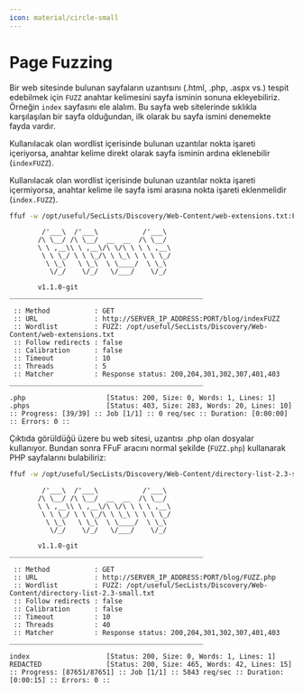 ```yaml
---
icon: material/circle-small
---
```


# Page Fuzzing

Bir web sitesinde bulunan sayfaların uzantısını (.html, .php, .aspx vs.) tespit edebilmek için `FUZZ` anahtar kelimesini sayfa isminin sonuna ekleyebiliriz. Örneğin `index` sayfasını ele alalım. Bu sayfa web sitelerinde sıklıkla karşılaşılan bir sayfa olduğundan, ilk olarak bu sayfa ismini denemekte fayda vardır.

Kullanılacak olan wordlist içerisinde bulunan uzantılar nokta işareti içeriyorsa, anahtar kelime direkt olarak sayfa isminin ardına eklenebilir (`indexFUZZ`).

Kullanılacak olan wordlist içerisinde bulunan uzantılar nokta işareti içermiyorsa, anahtar kelime ile sayfa ismi arasına nokta işareti eklenmelidir (`index.FUZZ`).

```bash
ffuf -w /opt/useful/SecLists/Discovery/Web-Content/web-extensions.txt:FUZZ -u http://SERVER_IP_ADDRESS:PORT/blog/indexFUZZ
```

```text title="Output"
        /'___\  /'___\           /'___\
       /\ \__/ /\ \__/  __  __  /\ \__/
       \ \ ,__\\ \ ,__\/\ \/\ \ \ \ ,__\
        \ \ \_/ \ \ \_/\ \ \_\ \ \ \ \_/
         \ \_\   \ \_\  \ \____/  \ \_\
          \/_/    \/_/   \/___/    \/_/

       v1.1.0-git
________________________________________________

 :: Method           : GET
 :: URL              : http://SERVER_IP_ADDRESS:PORT/blog/indexFUZZ
 :: Wordlist         : FUZZ: /opt/useful/SecLists/Discovery/Web-Content/web-extensions.txt
 :: Follow redirects : false
 :: Calibration      : false
 :: Timeout          : 10
 :: Threads          : 5
 :: Matcher          : Response status: 200,204,301,302,307,401,403
________________________________________________

.php                    [Status: 200, Size: 0, Words: 1, Lines: 1]
.phps                   [Status: 403, Size: 283, Words: 20, Lines: 10]
:: Progress: [39/39] :: Job [1/1] :: 0 req/sec :: Duration: [0:00:00] :: Errors: 0 ::
```

Çıktıda görüldüğü üzere bu web sitesi, uzantısı .php olan dosyalar kullanıyor. Bundan sonra FFuF aracını normal şekilde (`FUZZ.php`) kullanarak PHP sayfalarını bulabiliriz:

```bash
ffuf -w /opt/useful/SecLists/Discovery/Web-Content/directory-list-2.3-small.txt:FUZZ -u http://SERVER_IP_ADDRESS:PORT/blog/FUZZ.php
```

```text title="Output"
        /'___\  /'___\           /'___\
       /\ \__/ /\ \__/  __  __  /\ \__/
       \ \ ,__\\ \ ,__\/\ \/\ \ \ \ ,__\
        \ \ \_/ \ \ \_/\ \ \_\ \ \ \ \_/
         \ \_\   \ \_\  \ \____/  \ \_\
          \/_/    \/_/   \/___/    \/_/

       v1.1.0-git
________________________________________________

 :: Method           : GET
 :: URL              : http://SERVER_IP_ADDRESS:PORT/blog/FUZZ.php
 :: Wordlist         : FUZZ: /opt/useful/SecLists/Discovery/Web-Content/directory-list-2.3-small.txt
 :: Follow redirects : false
 :: Calibration      : false
 :: Timeout          : 10
 :: Threads          : 40
 :: Matcher          : Response status: 200,204,301,302,307,401,403
________________________________________________

index                   [Status: 200, Size: 0, Words: 1, Lines: 1]
REDACTED                [Status: 200, Size: 465, Words: 42, Lines: 15]
:: Progress: [87651/87651] :: Job [1/1] :: 5843 req/sec :: Duration: [0:00:15] :: Errors: 0 ::
```
